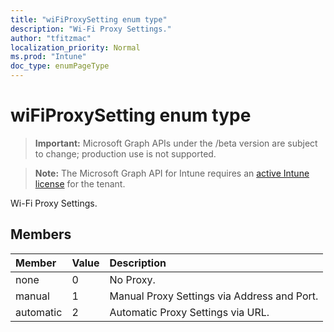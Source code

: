 ```yaml
---
title: "wiFiProxySetting enum type"
description: "Wi-Fi Proxy Settings."
author: "tfitzmac"
localization_priority: Normal
ms.prod: "Intune"
doc_type: enumPageType
---
```


# wiFiProxySetting enum type

> **Important:** Microsoft Graph APIs under the /beta version are subject to change; production use is not supported.

> **Note:** The Microsoft Graph API for Intune requires an [active Intune license](https://go.microsoft.com/fwlink/?linkid=839381) for the tenant.

Wi-Fi Proxy Settings.

## Members
|Member|Value|Description|
|:---|:---|:---|
|none|0|No Proxy.|
|manual|1|Manual Proxy Settings via Address and Port.|
|automatic|2|Automatic Proxy Settings via URL.|





